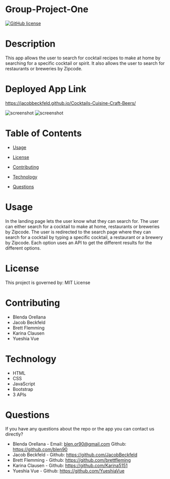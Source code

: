 # Group-Project-One

[![GitHub license](https://img.shields.io/badge/license-MIT-blue.svg)](https://jacobbeckfeld.github.io/Cocktails-Cuisine-Craft-Beers/)

# Description

This app allows the user to search for cocktail recipes to make at home by searching for a specific cocktail or spirit. It also allows the user to search for restaurants or breweries by Zipcode. 

# Deployed App Link

https://jacobbeckfeld.github.io/Cocktails-Cuisine-Craft-Beers/


![screenshot](./assets/images/results_page_screenshot.png)
![screenshot](./assets/images/landings_page_screenshot.png)

# Table of Contents
    
* [Usage](#usage)

* [License](#license)

* [Contributing](#contributing)

* [Technology](#technology)

* [Questions](#questions)

# Usage

In the landing page lets the user know what they can search for. The user can either search for a cocktail to make at home, restaurants or breweries by Zipcode. The user is redirected to the search page where they can search for a cocktail by typing a specific cocktail, a restaurant or a brewery by Zipcode. Each option uses an API to get the different results for the different options. 

# License

This project is governed by: MIT License

# Contributing 

* Blenda Orellana
* Jacob Beckfeld
* Brett Flemming
* Karina Clausen
* Yueshia Vue

# Technology

* HTML
* CSS
* JavaScript
* Bootstrap
* 3 APIs

# Questions 

If you have any questions about the repo or the app you can contact us directly? 

* Blenda Orellana - Email: blen.or90@gmail.com  Github: https://github.com/blen90
* Jacob Beckfeld - Github: https://github.com/JacobBeckfeld
* Brett Flemming - Github: https://github.com/brettfleming
* Karina Clausen - Github: https://github.com/Karina5151
* Yueshia Vue - Github: https://github.com/YueshiaVue






